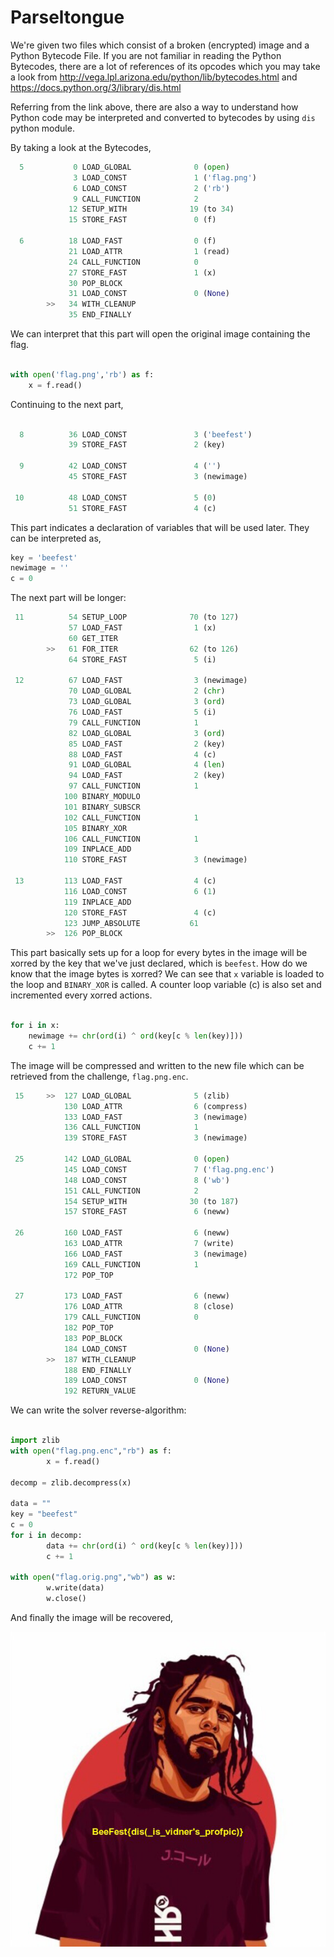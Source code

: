 # Parseltongue

We're given two files which consist of a broken (encrypted) image and a Python
Bytecode File.
If you are not familiar in reading the Python Bytecodes, there are a lot
of references of its opcodes which you may take a look from http://vega.lpl.arizona.edu/python/lib/bytecodes.html
and https://docs.python.org/3/library/dis.html

Referring from the link above, there are also a way to understand how Python code may be interpreted
and converted to bytecodes by using `dis` python module.

By taking a look at the Bytecodes,

```python
  5           0 LOAD_GLOBAL              0 (open)
              3 LOAD_CONST               1 ('flag.png')
              6 LOAD_CONST               2 ('rb')
              9 CALL_FUNCTION            2
             12 SETUP_WITH              19 (to 34)
             15 STORE_FAST               0 (f)

  6          18 LOAD_FAST                0 (f)
             21 LOAD_ATTR                1 (read)
             24 CALL_FUNCTION            0
             27 STORE_FAST               1 (x)
             30 POP_BLOCK           
             31 LOAD_CONST               0 (None)
        >>   34 WITH_CLEANUP        
             35 END_FINALLY
```

We can interpret that this part will open the original image containing the flag.

```python

with open('flag.png','rb') as f:
	x = f.read()
```

Continuing to the next part,

```python

  8          36 LOAD_CONST               3 ('beefest')
             39 STORE_FAST               2 (key)

  9          42 LOAD_CONST               4 ('')
             45 STORE_FAST               3 (newimage)

 10          48 LOAD_CONST               5 (0)
             51 STORE_FAST               4 (c)
```

This part indicates a declaration of variables that will be used later.
They can be interpreted as,

```python
key = 'beefest'
newimage = ''
c = 0
```

The next part will be longer:

```python
 11          54 SETUP_LOOP              70 (to 127)
             57 LOAD_FAST                1 (x)
             60 GET_ITER            
        >>   61 FOR_ITER                62 (to 126)
             64 STORE_FAST               5 (i)

 12          67 LOAD_FAST                3 (newimage)
             70 LOAD_GLOBAL              2 (chr)
             73 LOAD_GLOBAL              3 (ord)
             76 LOAD_FAST                5 (i)
             79 CALL_FUNCTION            1
             82 LOAD_GLOBAL              3 (ord)
             85 LOAD_FAST                2 (key)
             88 LOAD_FAST                4 (c)
             91 LOAD_GLOBAL              4 (len)
             94 LOAD_FAST                2 (key)
             97 CALL_FUNCTION            1
            100 BINARY_MODULO       
            101 BINARY_SUBSCR       
            102 CALL_FUNCTION            1
            105 BINARY_XOR          
            106 CALL_FUNCTION            1
            109 INPLACE_ADD         
            110 STORE_FAST               3 (newimage)

 13         113 LOAD_FAST                4 (c)
            116 LOAD_CONST               6 (1)
            119 INPLACE_ADD         
            120 STORE_FAST               4 (c)
            123 JUMP_ABSOLUTE           61
        >>  126 POP_BLOCK
```

This part basically sets up for a loop for every bytes in the image
will be xorred by the key that we've just declared, which is `beefest`.
How do we know that the image bytes is xorred? We can see that `x` variable
is loaded to the loop and `BINARY_XOR` is called.
A counter loop variable (c) is also set and incremented every xorred
actions.

```python

for i in x:
	newimage += chr(ord(i) ^ ord(key[c % len(key)]))
	c += 1
```
The image will be compressed and written to the new file which can be retrieved from the
challenge, `flag.png.enc`.

```python
 15     >>  127 LOAD_GLOBAL              5 (zlib)
            130 LOAD_ATTR                6 (compress)
            133 LOAD_FAST                3 (newimage)
            136 CALL_FUNCTION            1
            139 STORE_FAST               3 (newimage)

 25         142 LOAD_GLOBAL              0 (open)
            145 LOAD_CONST               7 ('flag.png.enc')
            148 LOAD_CONST               8 ('wb')
            151 CALL_FUNCTION            2
            154 SETUP_WITH              30 (to 187)
            157 STORE_FAST               6 (neww)

 26         160 LOAD_FAST                6 (neww)
            163 LOAD_ATTR                7 (write)
            166 LOAD_FAST                3 (newimage)
            169 CALL_FUNCTION            1
            172 POP_TOP             

 27         173 LOAD_FAST                6 (neww)
            176 LOAD_ATTR                8 (close)
            179 CALL_FUNCTION            0
            182 POP_TOP             
            183 POP_BLOCK           
            184 LOAD_CONST               0 (None)
        >>  187 WITH_CLEANUP        
            188 END_FINALLY         
            189 LOAD_CONST               0 (None)
            192 RETURN_VALUE 
```

We can write the solver reverse-algorithm:

```python

import zlib
with open("flag.png.enc","rb") as f:
        x = f.read()

decomp = zlib.decompress(x)

data = ""
key = "beefest"
c = 0
for i in decomp:
        data += chr(ord(i) ^ ord(key[c % len(key)]))
        c += 1

with open("flag.orig.png","wb") as w:
        w.write(data)
        w.close()
```

And finally the image will be recovered,

<img src="images/flag.orig.png" />
<br>

